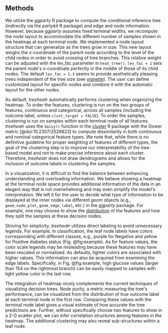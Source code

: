 ## Methods

We utilize the *ggparty* R package to compute the conditional inference tree (indirectly via the *partykit* R package) and edge and node information.
However, because *ggparty* assumes fixed terminal widths, we recompute the node layout to accommodate the different number of samples shown in the heatmap at each terminal node.
We implemented a node layout structure that can generalize as the trees grow in size.
This new layout weighs the *x*-coordinate of the parent node according to the level of the child nodes in order to avoid crossing of tree branches.
This relative weight can be adjusted with the lev_fac parameter in `heat_tree()`.
`lev_fac = 1` sets the parent node's *x*-coordinate perfectly in the middle of those of its child nodes.
The default `lev_fac = 1.3` seems to provide aesthetically pleasing trees independent of the tree size (see [vignette](https://trang1618.github.io/treeheatr/articles/explore.html)).
The user can define customized layout for specific nodes and combine it with the automatic layout for the other nodes.

As default, *treeheatr* automatically performs clustering when organizing the heatmap.
To order the features, clustering is run on the two groups of features, continuous and categorical, across all samples (including the outcome label, unless `clust_target = FALSE`).
To order the samples, clustering is run on samples within each terminal node of all features. 
*treeheatr* uses the `daisy()` function in the [*cluster*](https://cran.r-project.org/web/packages/cluster/) R package with the Gower metric [@doi:10.2307/2528823] to compute dissimilarity in both continuous and nominal categorical feature types. 
We note that, while there is no definitive guideline for proper weighting of features of different types, the goal of the clustering step is to improve our interpretability of the tree-based model and not to make precise inference about each cluster.
Therefore, *treeheatr* does not draw dendrograms and allows for the inclusion of outcome labels in clustering the samples.

In a visualization, it is difficult to find the balance between enhancing understanding and overloading information.
We believe showing a heatmap at the terminal node space provides additional information of the data in an elegant way that is not overwhelming and may even simplify the model's interpretation. 
We left it for the user to decide what type of information to be displayed at the inner nodes via different *geom* objects (e.g., `geom_node_plot`, `geom_edge_label`, etc.) in the *ggparty* package.
For example, one may choose to show the [distribution](https://github.com/martin-borkovec/ggparty/wiki/1-Motivating-Example) of the features and how they split the samples at these decision nodes.

Striving for simplicity, *treeheatr* utilizes direct labeling to avoid unnecessary legends.
For example, in classification, the leaf node labels have colors corresponding with different classes, e.g., purple for Negative and yellow for Positive diabetes status (Fig. @fig:example).
As for feature values, the color scale legends may be misleading because these features may have been rescaled or normalized.
As defaults, lighter colors are associated with higher values.
This information can also be acquired from examining the edge labels.
Specifically, in Fig. @fig:example, high glucose values (larger than 154 on the rightmost branch) can be easily mapped to samples with light yellow color in the last row.

The integration of heatmap nicely complements the current techniques of visualizing decision trees.
Node purity, a metric measuring the tree's performance, can be visualized from the distribution of true outcome label at each terminal node in the first row.
Comparing these values with the terminal node label gives a visual estimate of how accurate the tree predictions are.
Further, without specifically choose two features to show in a 2-D scatter plot, we can infer correlation structures among features in the heatmap.
The additional clustering may also reveal sub-structures within a leaf node.
